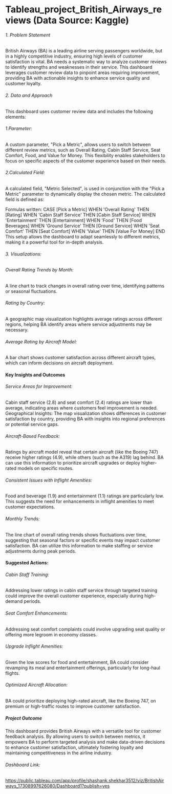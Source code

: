 # Tableau_project_British_Airways_reviews (Data Source: Kaggle)

###### 1. Problem Statement
British Airways (BA) is a leading airline serving passengers worldwide, but in a highly competitive industry, ensuring high levels of customer satisfaction is vital. BA needs a systematic way to analyze customer reviews to identify strengths and weaknesses in their service. This dashboard leverages customer review data to pinpoint areas requiring improvement, providing BA with actionable insights to enhance service quality and customer loyalty.

###### 2. Data and Approach
This dashboard uses customer review data and includes the following elements:

###### 1.Parameter:
A custom parameter, "Pick a Metric", allows users to switch between different review metrics, such as Overall Rating, Cabin Staff Service, Seat Comfort, Food, and Value for Money. This flexibility enables stakeholders to focus on specific aspects of the customer experience based on their needs.

###### 2.Calculated Field:
A calculated field, "Metric Selected", is used in conjunction with the "Pick a Metric" parameter to dynamically display the chosen metric. The calculated field is defined as:

Formulas written:
CASE [Pick a Metric]
  WHEN 'Overall Rating' THEN [Rating]
  WHEN 'Cabin Staff Service' THEN [Cabin Staff Service]
  WHEN 'Entertainment' THEN [Entertainment]
  WHEN 'Food' THEN [Food Beverages]
  WHEN 'Ground Service' THEN [Ground Service]
  WHEN 'Seat Comfort' THEN [Seat Comfort]
  WHEN 'Value' THEN [Value For Money]
END
This setup allows the dashboard to adapt seamlessly to different metrics, making it a powerful tool for in-depth analysis.

###### 3. Visualizations:

###### Overall Rating Trends by Month:
A line chart to track changes in overall rating over time, identifying patterns or seasonal fluctuations.
###### Rating by Country:
A geographic map visualization highlights average ratings across different regions, helping BA identify areas where service adjustments may be necessary.
###### Average Rating by Aircraft Model:
A bar chart shows customer satisfaction across different aircraft types, which can inform decisions on aircraft deployment.

#### Key Insights and Outcomes

###### Service Areas for Improvement:
Cabin staff service (2.8) and seat comfort (2.4) ratings are lower than average, indicating areas where customers feel improvement is needed.
Geographical Insights:
The map visualization shows differences in customer satisfaction by country, providing BA with insights into regional preferences or potential service gaps.

###### Aircraft-Based Feedback:
Ratings by aircraft model reveal that certain aircraft (like the Boeing 747) receive higher ratings (4.9), while others (such as the A319) lag behind. BA can use this information to prioritize aircraft upgrades or deploy higher-rated models on specific routes.

###### Consistent Issues with Inflight Amenities:
Food and beverage (1.9) and entertainment (1.1) ratings are particularly low. This suggests the need for enhancements in inflight amenities to meet customer expectations.

###### Monthly Trends:
The line chart of overall rating trends shows fluctuations over time, suggesting that seasonal factors or specific events may impact customer satisfaction. BA can utilize this information to make staffing or service adjustments during peak periods.

#### Suggested Actions:

###### Cabin Staff Training:
Addressing lower ratings in cabin staff service through targeted training could improve the overall customer experience, especially during high-demand periods.

###### Seat Comfort Enhancements:
Addressing seat comfort complaints could involve upgrading seat quality or offering more legroom in economy classes.

###### Upgrade Inflight Amenities:
Given the low scores for food and entertainment, BA could consider revamping its meal and entertainment offerings, particularly for long-haul flights.

###### Optimized Aircraft Allocation:
BA could prioritize deploying high-rated aircraft, like the Boeing 747, on premium or high-traffic routes to improve customer satisfaction.

##### Project Outcome
This dashboard provides British Airways with a versatile tool for customer feedback analysis. By allowing users to switch between metrics, it empowers BA to perform targeted analysis and make data-driven decisions to enhance customer satisfaction, ultimately fostering loyalty and maintaining competitiveness in the airline industry.

###### Dashboard Link:
https://public.tableau.com/app/profile/shashank.shekhar3512/viz/BritishAirways_17308997626080/Dashboard1?publish=yes
